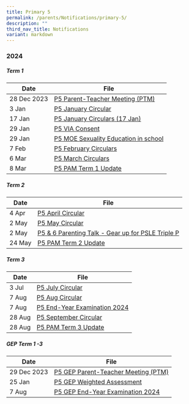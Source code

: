 ```yaml
---
title: Primary 5
permalink: /parents/Notifications/primary-5/
description: ""
third_nav_title: Notifications
variant: markdown
---
```

### **2024**

##### Term 1

| Date| File | 
| -------- | -------- |
|28 Dec 2023|[P5 Parent-Teacher Meeting (PTM)](/files/Notification%202024/P5/RGPS_N24_P5_001.pdf)|
|3 Jan|[P5 January Circular](/files/Notification%202024/P5/RGPS_N24_P5_002_P5_January_Circulars.pdf)|
|17 Jan|[P5 January Circulars (17 Jan)](/files/Notification%202024/P5/RGPS_N24_P5_008_P5_January_Circulars__17_January_.pdf)|
|29 Jan|[P5 VIA Consent](/files/Notification%202024/P5/P5_VIA_Consent_Form__RGPS_N24_P5_006_.pdf)|
|29 Jan|[P5 MOE Sexuality Education in school](/files/Notification%202024/P5/P5_PG_2024__RGPS_N24_P5_005_.pdf)|
|7 Feb|[P5 February Circulars](/files/Notification%202024/P5/RGPS_N24_P5_009_P5_February_Circulars.pdf)|
|6 Mar|[P5 March Circulars](/files/Notification%202024/P5/P5__March_Circulars.pdf)|
|8 Mar|[P5 PAM Term 1 Update](/files/Notification%202024/P5/Term_1_P5_PAM_update_2024.pdf)|

##### Term 2

| Date| File | 
| -------- | -------- |
|4 Apr|[P5 April Circular](/files/Notification%202024/P5/RGPS_N24_P5_019_P5_April_Circulars_Final.pdf)|
|2 May|[P5 May Circular](/files/Notification%202024/P5/RGPS_N24_P6_021_May_Circulars.pdf)|
|2 May|[P5 & 6 Parenting Talk - Gear up for PSLE Triple P](/files/Notification%202024/P6/P5_P6_Parenting_Talk___Gear_Up_for_PSLE_Triple_P_Flyer.pdf)|
|24 May|[P5 PAM Term 2 Update](/files/Notification%202024/P5/Term_2_2024_P5_PAM_Termly_Update.pdf)|

##### Term 3

| Date| File | 
| -------- | -------- |
|3 Jul|[P5 July Circular](/files/Notification%202024/P5/RGPS_N24_P5_026_P5_July_Circulars.pdf)|
|7 Aug|[P5 Aug Circular](/files/Notification%202024/P5/RGPS_N24_P5_028.pdf)|
|7 Aug|[P5 End-Year Examination 2024](/files/Notification%202024/P5/RGPS_N24_P5_027.pdf)|
|28 Aug|[P5 September Circular](/files/Notification%202024/P5/P5_September_Circulars_.pdf)|
|28 Aug|[P5 PAM Term 3 Update](/files/Notification%202024/P5/Term_3_2024_P5_PAM_Termly_Update.pdf)|

##### GEP Term 1 -3

| Date| File | 
| -------- | -------- |
|29 Dec 2023|[P5 GEP Parent-Teacher Meeting (PTM)](/files/Notification%202024/P5%20GEP/RGPS_P5_GEP_N24_002.pdf)|
|25 Jan|[P5 GEP Weighted Assessment](/files/Notification%202024/P5%20GEP/RGPS_N24_P5_GEP_009_2024_Primary_5_GEP_Weighted_Assessment_Schedule.pdf)|
|7 Aug|[P5 GEP End-Year Examination 2024](/files/Notification%202024/P5%20GEP/RGPS_N24_P5_GEP_014.pdf)